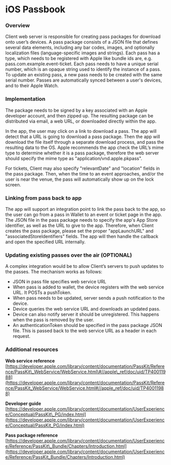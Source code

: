 # iOS Passbook

### Overview 

Client web server is responsible for creating pass packages for download onto user’s devices. A pass package consists of a JSON file that defines several data elements, including any bar codes, images, and optionally localization files \(language-specific images and strings\). Each pass has a type, which needs to be registered with Apple like bundle ids are, e.g. pass.com.example.event-ticket. Each pass needs to have a unique serial number, which is an opaque string used to identify the instance of a pass. To update an existing pass, a new pass needs to be created with the same serial number. Passes are automatically synced between a user's devices, and to their Apple Watch.

### Implementation 

The package needs to be signed by a key associated with an Apple developer account, and then zipped up. The resulting package can be distributed via email, a web URL, or downloaded directly within the app.

In the app, the user may click on a link to download a pass. The app will detect that a URL is going to download a pass package. Then the app will download the file itself through a separate download process, and pass the resulting data to the OS. Apple recommends the app check the URL’s mime type to determine whether it is a pass package, therefore the web server should specify the mime type as "application/vnd.apple.pkpass".

For tickets, Client may also specify "relevantDate" and "location" fields in the pass package. Then, when the time to an event approaches, and/or the user is near the venue, the pass will automatically show up on the lock screen.

### Linking from pass back to app 

The app will support an integration point to link the pass back to the app, so the user can go from a pass in Wallet to an event or ticket page in the app. The JSON file in the pass package needs to specify the app's App Store identifier, as well as the URL to give to the app. Therefore, when Client creates the pass package, please set the proper "appLaunchURL" and "associatedStoreIdentifiers" fields. The app will then handle the callback and open the specified URL internally.

### Updating existing passes over the air \(OPTIONAL\) 

A complex integration would be to allow Client’s servers to push updates to the passes. The mechanism works as follows:

* JSON in pass file specifies web service URL
* When pass is added to wallet, the device registers with the web service URL. It POSTs a pushToken.
* When pass needs to be updated, server sends a push notification to the device.
* Device queries the web service URL and downloads an updated pass.
* Device can also notify server it should be unregistered. This happens when the pass is removed by the user.
* An authenticationToken should be specified in the pass package JSON file. This is passed back to the web service URL as a header in each request.

### Additional resources

**Web service reference** [https://developer.apple.com/library/content/documentation/PassKit/Reference/PassKit\_WebService/WebService.html\#//apple\_ref/doc/uid/TP40011988](https://developer.apple.com/library/content/documentation/PassKit/Reference/PassKit_WebService/WebService.html#//apple_ref/doc/uid/TP40011988)

**Developer guide** [https://developer.apple.com/library/content/documentation/UserExperience/Conceptual/PassKit\_PG/index.html](https://developer.apple.com/library/content/documentation/UserExperience/Conceptual/PassKit_PG/index.html)

**Pass package reference** [https://developer.apple.com/library/content/documentation/UserExperience/Reference/PassKit\_Bundle/Chapters/Introduction.html](https://developer.apple.com/library/content/documentation/UserExperience/Reference/PassKit_Bundle/Chapters/Introduction.html)

